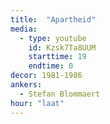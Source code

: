 ```yaml
---
title:  "Apartheid"
media:
  - type: youtube
    id: Kzsk7Ta8UUM
    starttime: 19
    endtime: 0
decor: 1981-1986
ankers:
  - Stefan Blommaert
hour: "laat"
---
```

